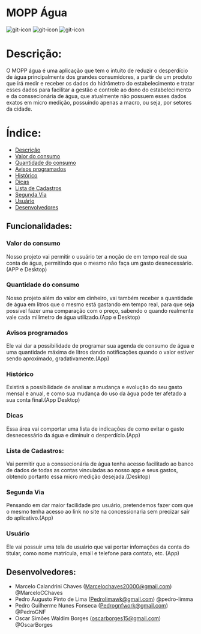 # MOPP Água
![git-icon](https://img.icons8.com/officel/80/000000/plumbing.png) ![git-icon](https://img.icons8.com/officel/80/000000/water-tower.png) ![git-icon](https://img.icons8.com/color/80/000000/relief-valve.png)

# Descrição:
  O MOPP água é uma aplicação que tem o intuito de reduzir o desperdício de água principalmente dos grandes consumidores, a partir de um produto que irá medir e receber os dados do hidrômetro do estabelecimento e tratar esses dados para facilitar a gestão e controle ao dono do estabelecimento e da conssecionária de água, que atualmente não possuem esses dados exatos em micro medição, possuindo apenas a macro, ou seja, por setores da cidade. 
# Índice:
  * [Descrição](#descrição)
  * [Valor do consumo](#valor-do-consumo)
  * [Quantidade do consumo](#quantidade-do-consumo)
  * [Avisos programados](#avisos-programados)
  * [Histórico](#histórico)
  * [Dicas](#dicas)
  * [Lista de Cadastros](#lista-de-cadastros)
  * [Segunda Via](#segunda-via)
  * [Usuário](#usuário)
  * [Desenvolvedores](#desenvolvedores)
 
## Funcionalidades:

### Valor do consumo

  Nosso projeto vai permitir o usuário ter a noção de em tempo real de sua conta de água, permitindo que o mesmo não faça um gasto desnecessário.(APP e Desktop)
  
### Quantidade do consumo
  Nosso projeto além do valor em dinheiro, vai também receber a quantidade de água em litros que o mesmo está gastando em tempo real, para que seja possível fazer uma comparação com o preço, sabendo o quando realmente vale cada milímetro de água utilizado.(App e Desktop)

### Avisos programados
  Ele vai dar a possibilidade de programar sua agenda de consumo de água e uma quantidade máxima de litros dando notificações quando o valor estiver sendo aproximado, gradativamente.(App)
 
### Histórico 
  Existirá a possibilidade de analisar a mudança e evolução do seu gasto mensal e anual, e como sua mudança do uso da água pode ter afetado a sua conta final.(App Desktop)
  
### Dicas 
  Essa área vai comportar uma lista de indicações de como evitar o gasto desnecessário da água e diminuir o desperdício.(App)
  
### Lista de Cadastros:
Vai permitir que a conssecionária de água tenha acesso facilitado ao banco de dados de todas as contas vinculadas ao nosso app e seus gastos, obtendo portanto essa micro medição desejada.(Desktop)

### Segunda Via
  Pensando em dar maior facilidade pro usuário, pretendemos fazer com que o mesmo tenha acesso ao link no site na concessionaria sem precizar sair do aplicativo.(App)
  
### Usuário
  Ele vai possuir uma tela de usuário que vai portar infomações da conta do titular, como nome matrícula, email e telefone para contato, etc. (App)
  
## Desenvolvedores: 
* Marcelo Calandrini Chaves (Marcelochaves20000@gmail.com)   @MarceloCChaves
* Pedro Augusto Pinto de Lima (Pedrolimawk@gmail.com)   @pedro-limma
* Pedro Guilherme Nunes Fonseca (Pedrognfwork@gmail.com)  @PedroGNF
* Oscar Simões Waldim Borges  (oscarborges15@gmail.com)   @OscarBorges
 
